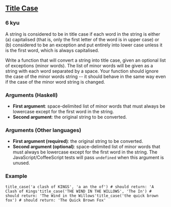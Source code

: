 <h2><a href=https://www.codewars.com/kata/5202ef17a402dd033c000009/train/python target="_blank">Title Case</a></h2><h3>6 kyu</h3><p>A string is considered to be in title case if each word in the string is either (a) capitalised (that is, only the first letter of the word is in upper case) or (b) considered to be an exception and put entirely into lower case unless it is the first word, which is always capitalised.</p><p>Write a function that will convert a string into title case, given an optional list of exceptions (minor words).  The list of minor words will be given as a string with each word separated by a space.  Your function should ignore the case of the minor words string -- it should behave in the same way even if the case of the minor word string is changed.</p><h3 id="arguments-haskell">Arguments (Haskell)</h3><ul><li><strong>First argument</strong>: space-delimited list of minor words that must always be lowercase except for the first word in the string.</li><li><strong>Second argument</strong>: the original string to be converted.</li></ul><h3 id="arguments-other-languages">Arguments (Other languages)</h3><ul><li><strong>First argument (required)</strong>: the original string to be converted.</li><li><strong>Second argument (optional)</strong>: space-delimited list of minor words that must always be lowercase except for the first word in the string. The JavaScript/CoffeeScript tests will pass <code>undefined</code> when this argument is unused.</li></ul><h3 id="example">Example</h3><pre style="display: none;"><code class="language-javascript"><span class="cm-variable">titleCase</span>(<span class="cm-string">'a clash of KINGS'</span>, <span class="cm-string">'a an the of'</span>) <span class="cm-comment">// should return: 'A Clash of Kings'</span><span class="cm-variable">titleCase</span>(<span class="cm-string">'THE WIND IN THE WILLOWS'</span>, <span class="cm-string">'The In'</span>) <span class="cm-comment">// should return: 'The Wind in the Willows'</span><span class="cm-variable">titleCase</span>(<span class="cm-string">'the quick brown fox'</span>) <span class="cm-comment">// should return: 'The Quick Brown Fox'</span></code></pre><pre style="display: none;"><code class="language-coffeescript"><span class="cm-variable">titleCase</span><span class="cm-punctuation">(</span><span class="cm-string">'a clash of KINGS'</span><span class="cm-punctuation">,</span> <span class="cm-string">'a an the of'</span><span class="cm-punctuation">)</span> <span class="cm-comment"># should return: 'A Clash of Kings'</span><span class="cm-variable">titleCase</span><span class="cm-punctuation">(</span><span class="cm-string">'THE WIND IN THE WILLOWS'</span><span class="cm-punctuation">,</span> <span class="cm-string">'The In'</span><span class="cm-punctuation">)</span> <span class="cm-comment"># should return: 'The Wind in the Willows'</span><span class="cm-variable">titleCase</span><span class="cm-punctuation">(</span><span class="cm-string">'the quick brown fox'</span><span class="cm-punctuation">)</span> <span class="cm-comment"># should return: 'The Quick Brown Fox'</span></code></pre><pre style="display: none;"><code class="language-c"><span class="cm-variable">titleCase</span>(<span class="cm-string">'a clash of KINGS'</span>, <span class="cm-string">'a an the of'</span>) <span class="cm-comment">// should return: 'A Clash of Kings'</span><span class="cm-variable">titleCase</span>(<span class="cm-string">'THE WIND IN THE WILLOWS'</span>, <span class="cm-string">'The In'</span>) <span class="cm-comment">// should return: 'The Wind in the Willows'</span><span class="cm-variable">titleCase</span>(<span class="cm-string">'the quick brown fox'</span>) <span class="cm-comment">// should return: 'The Quick Brown Fox'</span></code></pre><pre style="display: none;"><code class="language-ruby"><span class="cm-variable">title_case</span>(<span class="cm-string">'a clash of KINGS'</span>, <span class="cm-string">'a an the of'</span>) <span class="cm-comment"># should return: 'A Clash of Kings'</span><span class="cm-variable">title_case</span>(<span class="cm-string">'THE WIND IN THE WILLOWS'</span>, <span class="cm-string">'The In'</span>) <span class="cm-comment"># should return: 'The Wind in the Willows'</span><span class="cm-variable">title_case</span>(<span class="cm-string">'the quick brown fox'</span>) <span class="cm-comment"># should return: 'The Quick Brown Fox'</span></code></pre><pre><code class="language-python"><span class="cm-variable">title_case</span>(<span class="cm-string">'a clash of KINGS'</span>, <span class="cm-string">'a an the of'</span>) <span class="cm-comment"># should return: 'A Clash of Kings'</span><span class="cm-variable">title_case</span>(<span class="cm-string">'THE WIND IN THE WILLOWS'</span>, <span class="cm-string">'The In'</span>) <span class="cm-comment"># should return: 'The Wind in the Willows'</span><span class="cm-variable">title_case</span>(<span class="cm-string">'the quick brown fox'</span>) <span class="cm-comment"># should return: 'The Quick Brown Fox'</span></code></pre><pre style="display: none;"><code class="language-haskell"><span class="cm-variable">titleCase</span> <span class="cm-string">"a an the of"</span> <span class="cm-string">"a clash of KINGS"</span> <span class="cm-comment">-- should return: "A Clash of Kings"</span><span class="cm-variable">titleCase</span> <span class="cm-string">"The In"</span> <span class="cm-string">"THE WIND IN THE WILLOWS"</span> <span class="cm-comment">-- should return: "The Wind in the Willows"</span><span class="cm-variable">titleCase</span> <span class="cm-string">""</span> <span class="cm-string">"the quick brown fox"</span> <span class="cm-comment">-- should return: "The Quick Brown Fox"</span></code></pre><pre style="display: none;"><code class="language-csharp"><span class="cm-variable">Kata</span>.<span class="cm-variable">TitleCase</span>(<span class="cm-string">"a clash of KINGS"</span>, <span class="cm-string">"a an the of"</span>)   <span class="cm-operator">=&gt;</span> <span class="cm-string">"A Clash of Kings"</span><span class="cm-variable">Kata</span>.<span class="cm-variable">TitleCase</span>(<span class="cm-string">"THE WIND IN THE WILLOWS"</span>, <span class="cm-string">"The In"</span>) <span class="cm-operator">=&gt;</span> <span class="cm-string">"The Wind in the Willows"</span><span class="cm-variable">Kata</span>.<span class="cm-variable">TitleCase</span>(<span class="cm-string">"the quick brown fox"</span>)               <span class="cm-operator">=&gt;</span> <span class="cm-string">"The Quick Brown Fox"</span></code></pre>